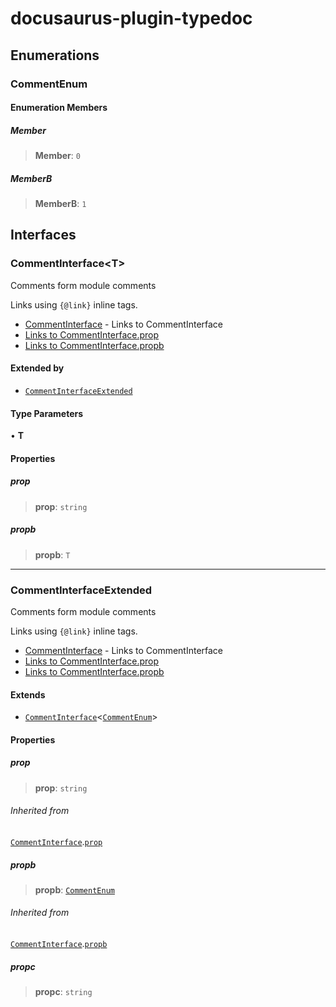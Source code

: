 # docusaurus-plugin-typedoc

## Enumerations

### CommentEnum

#### Enumeration Members

##### Member

> **Member**: `0`

##### MemberB

> **MemberB**: `1`

## Interfaces

### CommentInterface\<T\>

Comments form module comments

Links using `{@link}` inline tags.

- [CommentInterface](index.md#commentinterfacet) - Links to CommentInterface
- [Links to CommentInterface.prop](index.md#prop)
- [Links to CommentInterface.propb](index.md#propb)

#### Extended by

- [`CommentInterfaceExtended`](index.md#commentinterfaceextended)

#### Type Parameters

• **T**

#### Properties

##### prop

> **prop**: `string`

##### propb

> **propb**: `T`

***

### CommentInterfaceExtended

Comments form module comments

Links using `{@link}` inline tags.

- [CommentInterface](index.md#commentinterfacet) - Links to CommentInterface
- [Links to CommentInterface.prop](index.md#prop)
- [Links to CommentInterface.propb](index.md#propb)

#### Extends

- [`CommentInterface`](index.md#commentinterfacet)\<[`CommentEnum`](index.md#commentenum)\>

#### Properties

##### prop

> **prop**: `string`

###### Inherited from

[`CommentInterface`](index.md#commentinterfacet).[`prop`](index.md#prop)

##### propb

> **propb**: [`CommentEnum`](index.md#commentenum)

###### Inherited from

[`CommentInterface`](index.md#commentinterfacet).[`propb`](index.md#propb)

##### propc

> **propc**: `string`
